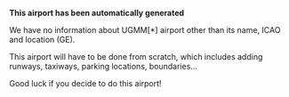 **This airport has been automatically generated**

We have no information about UGMM[*] airport other than its name, ICAO and location (GE).

This airport will have to be done from scratch, which includes adding runways, taxiways, parking locations, boundaries...

Good luck if you decide to do this airport!